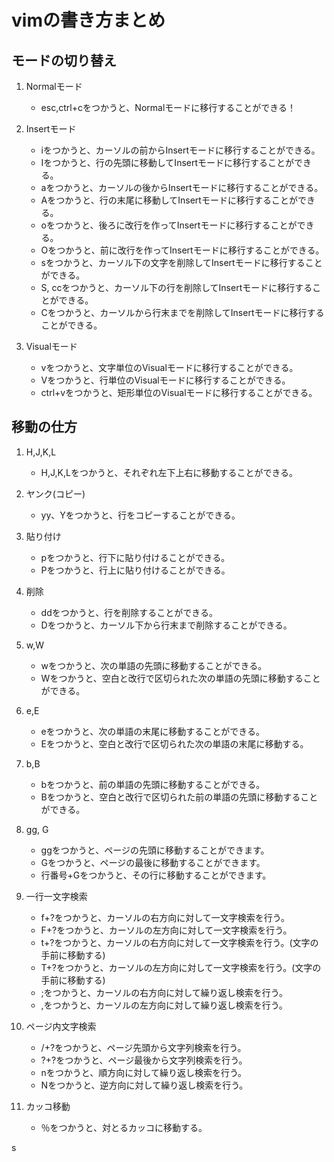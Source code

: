 # vimの書き方まとめ

## モードの切り替え
1. Normalモード
    
    - esc,ctrl+cをつかうと、Normalモードに移行することができる！
1. Insertモード
    
    - iをつかうと、カーソルの前からInsertモードに移行することができる。
    - Iをつかうと、行の先頭に移動してInsertモードに移行することができる。
    - aをつかうと、カーソルの後からInsertモードに移行することができる。
    - Aをつかうと、行の末尾に移動してInsertモードに移行することができる。
    - oをつかうと、後ろに改行を作ってInsertモードに移行することができる。
    - Oをつかうと、前に改行を作ってInsertモードに移行することができる。
    - sをつかうと、カーソル下の文字を削除してInsertモードに移行することができる。
    - S, ccをつかうと、カーソル下の行を削除してInsertモードに移行することができる。
    - Cをつかうと、カーソルから行末までを削除してInsertモードに移行することができる。

1. Visualモード

    - vをつかうと、文字単位のVisualモードに移行することができる。
    - Vをつかうと、行単位のVisualモードに移行することができる。
    - ctrl+vをつかうと、矩形単位のVisualモードに移行することができる。

## 移動の仕方
1. H,J,K,L

    - H,J,K,Lをつかうと、それぞれ左下上右に移動することができる。

1. ヤンク(コピー)

    - yy、Yをつかうと、行をコピーすることができる。

1. 貼り付け

    - pをつかうと、行下に貼り付けることができる。
    - Pをつかうと、行上に貼り付けることができる。

1. 削除

    - ddをつかうと、行を削除することができる。
    - Dをつかうと、カーソル下から行末まで削除することができる。

1. w,W

    - wをつかうと、次の単語の先頭に移動することができる。
    - Wをつかうと、空白と改行で区切られた次の単語の先頭に移動することができる。

1. e,E

    - eをつかうと、次の単語の末尾に移動することができる。   
    - Eをつかうと、空白と改行で区切られた次の単語の末尾に移動する。

1. b,B

    - bをつかうと、前の単語の先頭に移動することができる。
    - Bをつかうと、空白と改行で区切られた前の単語の先頭に移動することができる。

 1. gg, G

    - ggをつかうと、ページの先頭に移動することができます。
    - Gをつかうと、ページの最後に移動することができます。
    - 行番号+Gをつかうと、その行に移動することができます。

1. 一行一文字検索

     - f+?をつかうと、カーソルの右方向に対して一文字検索を行う。
     - F+?をつかうと、カーソルの左方向に対して一文字検索を行う。
     - t+?をつかうと、カーソルの右方向に対して一文字検索を行う。(文字の手前に移動する)
     - T+?をつかうと、カーソルの左方向に対して一文字検索を行う。(文字の手前に移動する)
     - ;をつかうと、カーソルの右方向に対して繰り返し検索を行う。
     - ,をつかうと、カーソルの左方向に対して繰り返し検索を行う。


1. ページ内文字検索

    - /+?をつかうと、ページ先頭から文字列検索を行う。
    - ?+?をつかうと、ページ最後から文字列検索を行う。
    - nをつかうと、順方向に対して繰り返し検索を行う。
    - Nをつかうと、逆方向に対して繰り返し検索を行う。

1. カッコ移動

    - ％をつかうと、対とるカッコに移動する。




s[](2021-07-11-23-32-14.png)